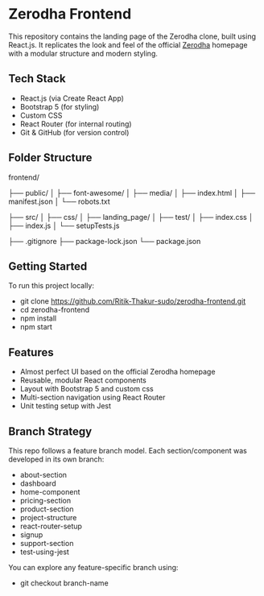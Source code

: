 # Zerodha Frontend

This repository contains the landing page of the Zerodha clone, built using React.js. It replicates the look and feel of the official  [Zerodha](https://zerodha.com) homepage with a modular structure and modern styling.

## Tech Stack

- React.js (via Create React App)
- Bootstrap 5 (for styling)
- Custom CSS
- React Router (for internal routing)
- Git & GitHub (for version control)

## Folder Structure

frontend/

├── public/
│   ├── font-awesome/
│   ├── media/
│   ├── index.html
│   ├── manifest.json
│   └── robots.txt 

├── src/
│   ├── css/
│   ├── landing_page/
│   ├── test/
│   ├── index.css
│   ├── index.js
│   └── setupTests.js

├── .gitignore
├── package-lock.json
└── package.json

## Getting Started

To run this project locally:

- git clone https://github.com/Ritik-Thakur-sudo/zerodha-frontend.git
- cd zerodha-frontend
- npm install
- npm start

## Features
- Almost perfect UI based on the official Zerodha homepage
- Reusable, modular React components
- Layout with Bootstrap 5 and custom css
- Multi-section navigation using React Router
- Unit testing setup with Jest

##  Branch Strategy
This repo follows a feature branch model. Each section/component was developed in its own branch:

- about-section
- dashboard
- home-component
- pricing-section
- product-section
- project-structure
- react-router-setup
- signup
- support-section
- test-using-jest
  
You can explore any feature-specific branch using:
- git checkout branch-name
